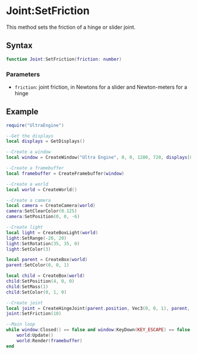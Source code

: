 # Joint:SetFriction

This method sets the friction of a hinge or slider joint.

## Syntax

```lua
function Joint:SetFriction(friction: number)
```

### Parameters

- `friction`: joint friction, in Newtons for a slider and Newton-meters for a hinge

## Example

```lua
require("UltraEngine")

--Get the displays
local displays = GetDisplays()

--Create a window
local window = CreateWindow("Ultra Engine", 0, 0, 1280, 720, displays[0], WINDOW_CENTER | WINDOW_TITLEBAR)

--Create a framebuffer
local framebuffer = CreateFramebuffer(window)

--Create a world
local world = CreateWorld()

--Create a camera    
local camera = CreateCamera(world)
camera:SetClearColor(0.125)
camera:SetPosition(0, 0, -6)

--Create light
local light = CreateBoxLight(world)
light:SetRange(-20, 20)
light:SetRotation(35, 35, 0)
light:SetColor(3)

local parent = CreateBox(world)
parent:SetColor(0, 0, 1)

local child = CreateBox(world)
child:SetPosition(4, 0, 0)
child:SetMass(1)
child:SetColor(0, 1, 0)

--Create joint
local joint = CreateHingeJoint(parent.position, Vec3(0, 0, 1), parent, child)
joint:SetFriction(10)

--Main loop
while window:Closed() == false and window:KeyDown(KEY_ESCAPE) == false do
    world:Update()
    world:Render(framebuffer)
end
```
